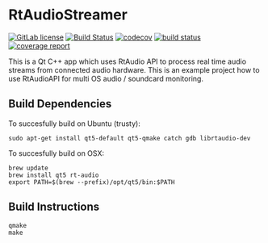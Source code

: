 # RtAudioStreamer

[![GitLab license](https://img.shields.io/badge/license-MIT-blue.svg)](https://gitlab.com/mxklb/rtaudiostreamer/blob/master/LICENSE)
[![Build Status](https://travis-ci.org/mxklb/rtaudiostreamer.svg?branch=master)](https://travis-ci.org/mxklb/rtaudiostreamer)
[![codecov](https://codecov.io/gh/mxklb/rtaudiostreamer/branch/master/graph/badge.svg)](https://codecov.io/gh/mxklb/rtaudiostreamer)
[![build status](https://gitlab.com/mxklb/rtaudiostreamer/badges/master/build.svg)](https://gitlab.com/mxklb/rtaudiostreamer/pipelines)
[![coverage report](https://gitlab.com/mxklb/rtaudiostreamer/badges/master/coverage.svg)](https://gitlab.com/mxklb/rtaudiostreamer/-/jobs)

This is a Qt C++ app which uses RtAudio API to process real time audio streams from connected audio hardware. This is an example project how to use RtAudioAPI for multi OS audio / soundcard monitoring.

## Build Dependencies
To succesfully build on Ubuntu (trusty):

    sudo apt-get install qt5-default qt5-qmake catch gdb librtaudio-dev

To succesfully build on OSX:

    brew update
    brew install qt5 rt-audio
    export PATH=$(brew --prefix)/opt/qt5/bin:$PATH

## Build Instructions

    qmake
    make
